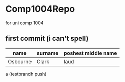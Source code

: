 # Comp1004Repo

for uni comp 1004

## first commit (i can't spell)

| name     | surname | poshest middle name |
| -------- | ------- | ------------------- |
| Osbourne | Clark   | laud                |

a (testbranch push)